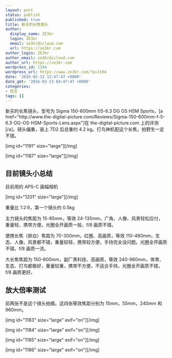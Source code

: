 ```yaml
---
layout: post
status: publish
published: true
title: 新买的长焦镜头
author:
  display_name: ZE3kr
  login: ZE3kr
  email: ze3kr@icloud.com
  url: https://ze3kr.com
author_login: ZE3kr
author_email: ze3kr@icloud.com
author_url: https://ze3kr.com
wordpress_id: 1194
wordpress_url: https://www.ze3kr.com/?p=1194
date: '2016-02-13 12:47:47 +0000'
date_gmt: '2016-02-13 04:47:47 +0000'
categories:
- 短文
tags: []
---
```

<p>新买的长焦镜头，型号为 Sigma 150-600mm f/5-6.3 DG OS HSM Sports，[a href="http://www.the-digital-picture.com/Reviews/Sigma-150-600mm-f-5-6.3-DG-OS-HSM-Sports-Lens.aspx"]在 the-digital-picture.com 上的评测[/a]。镜头偏重，装上 7D2 后总重约 4.2 kg。打鸟神机配这个长焦，拍野生一定不错。</p>
<p>[img id="1191" size="large"][/img]</p>
<p>[img id="1187" size="large"][/img]<br />
<!--more--></p>
<h2>目前镜头小总结</h2>
<p>目前用的 APS-C 画幅相机</p>
<p>[img id="1201" size="large"][/img]</p>
<p>重量比 1:2:6，第一个镜头约 0.5kg</p>
<p>主力镜头的焦距为 15-85mm，等效 24-135mm，广角、人像、风景轻松应付，重量轻，携带方便。光圈全开画质一般，f/8 画质不错。</p>
<p>便携长焦（胖白）焦距为 70-300mm，红圈、高画质，等效 110-480mm，生态、人像、风景都不错，重量较轻，携带较方便，手持完全没问题。光圈全开画质不错，f/8 画质一流。</p>
<p>大长焦焦距为 150-600mm，副厂黑科技、高画质，等效 240-960mm，体育、生态、打鸟都极好，重量较重，携带不方便，不适合手持。光圈全开画质不错，f/8 画质更好。</p>
<h2>放大倍率测试</h2>
<p>前两张不是这个镜头拍摄。这四张等效焦距分别为 15mm，55mm，240mm 和 960mm。</p>
<p>[img id="1183" size="large" exif="on"][/img]</p>
<p>[img id="1184" size="large" exif="on"][/img]</p>
<p>[img id="1185" size="large" exif="on"][/img]</p>
<p>[img id="1186" size="large" exif="on"][/img]</p>
